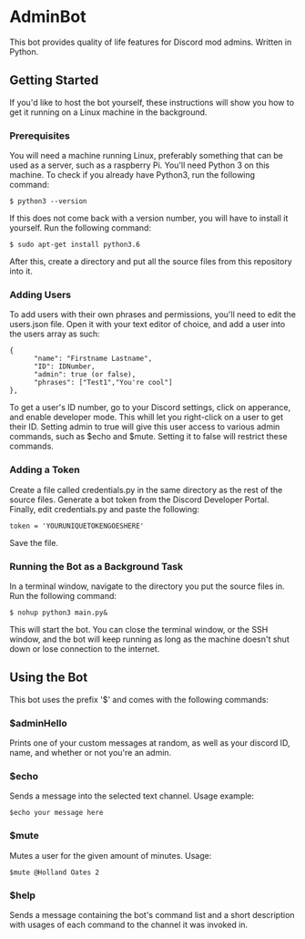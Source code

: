 # AdminBot
This bot provides quality of life features for Discord mod admins. Written in Python.
## Getting Started
If you'd like to host the bot yourself, these instructions will show you how to get it running on a Linux machine in the background.
### Prerequisites
You will need a machine running Linux, preferably something that can be used as a server, such as a raspberry Pi. You'll need Python 3 on this machine. To check if you already have Python3, run the following command:
```
$ python3 --version
```
If this does not come back with a version number, you will have to install it yourself. Run the following command:
```
$ sudo apt-get install python3.6
```
After this, create a directory and put all the source files from this repository into it.
### Adding Users
To add users with their own phrases and permissions, you'll need to edit the users.json file. Open it with your text editor of choice, and add a user into the users array as such:
```
{
      "name": "Firstname Lastname",
      "ID": IDNumber,
      "admin": true (or false),
      "phrases": ["Test1","You're cool"]
},
```
To get a user's ID number, go to your Discord settings, click on apperance, and enable developer mode. This whill let you right-click on a user to get their ID.
Setting admin to true will give this user access to various admin commands, such as $echo and $mute. Setting it to false will restrict these commands.
### Adding a Token
Create a file called credentials.py in the same directory as the rest of the source files. Generate a bot token from the Discord Developer Portal. Finally, edit credentials.py and paste the following:
```
token = 'YOURUNIQUETOKENGOESHERE'
```
Save the file.
### Running the Bot as a Background Task
In a terminal window, navigate to the directory you put the source files in. Run the following command:
```
$ nohup python3 main.py&
```
This will start the bot. You can close the terminal window, or the SSH window, and the bot will keep running as long as the machine doesn't shut down or lose connection to the internet.
## Using the Bot
This bot uses the prefix '$' and comes with the following commands:
### $adminHello
Prints one of your custom messages at random, as well as your discord ID, name, and whether or not you're an admin.
### $echo
Sends a message into the selected text channel.
Usage example:
```
$echo your message here
```
### $mute
Mutes a user for the given amount of minutes. Usage:
```
$mute @Holland Oates 2
```
### $help
Sends a message containing the bot's command list and a short description with usages of each command to the channel it was invoked in.
